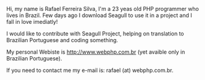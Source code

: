 <!-- Name: User/RafaelSilva -->
<!-- Version: 3 -->
<!-- Last-Modified: 2005/11/15 13:40:12 -->
<!-- Author: werner -->

Hi, my name is Rafael Ferreira Silva, I'm a 23 yeas old PHP programmer who lives in Brazil.
Few days ago I download Seagull to use it in a project and I fall in love imediatly!

I would like to contribute with Seagull Project, helping on translation to Brazilian Portuguese and coding something.

My personal Webiste is http://www.webphp.com.br (yet avaible only in Brazilian Portuguese).

If you need to contact me my e-mail is: rafael (at) webphp.com.br.